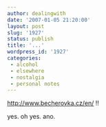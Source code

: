 ```yaml
---
author: dealingwith
date: '2007-01-05 21:20:00'
layout: post
slug: '1927'
status: publish
title: '...'
wordpress_id: '1927'
categories:
 - alcohol
 - elsewhere
 - nostalgia
 - personal notes
---
```


http://www.becherovka.cz/en/ !!

yes. oh yes. ano.

